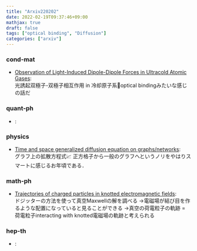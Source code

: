 ```yaml
---
title: "Arxiv220202"
date: 2022-02-19T09:37:46+09:00
mathjax: true
draft: false
tags: ["optical binding", "Diffusion"]
categories: ["arxiv"]
---
```

### cond-mat
- [Observation of Light-Induced Dipole-Dipole Forces in Ultracold Atomic Gases](https://arxiv.org/abs/2202.00562):  
光誘起双極子-双極子相互作用 in 冷却原子系🍧optical bindingみたいな感じの話だ


### quant-ph
- []():  


### physics
- [Time and space generalized diffusion equation on graphs/networks](https://arxiv.org/abs/2202.00318):  
グラフ上の拡散方程式📈
正方格子から一般のグラフへというノリをやはりスマートに感じるお年頃である．


### math-ph
- [Trajectories of charged particles in knotted electromagnetic fields](https://arxiv.org/abs/2202.00169):  
ドジッターの方法を使って真空Maxwellの解を調べる
→電磁場が結び目を作るような配置になっていると見ることができる
→真空の荷電粒子の軌跡 = 荷電粒子interacting with knotted電磁場の軌跡と考えられる


### hep-th
- []():  
